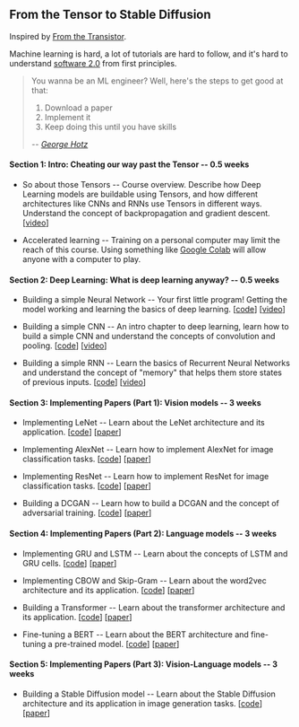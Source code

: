## From the Tensor to Stable Diffusion

Inspired by [From the Transistor][0].

Machine learning is hard, a lot of tutorials are hard to follow, and
it's hard to understand [software 2.0][1] from first principles.

> You wanna be an ML engineer? Well, here's the steps to get good at that:
>
> 1. Download a paper
> 2. Implement it
> 3. Keep doing this until you have skills
>
> -- *[George Hotz][2]*

#### Section 1: Intro: Cheating our way past the Tensor -- 0.5 weeks

- So about those Tensors -- Course overview. Describe how Deep Learning models are buildable using Tensors, and how different architectures like CNNs and RNNs use Tensors in different ways. Understand the concept of backpropagation and gradient descent.
[[video](https://www.youtube.com/watch?v=VMj-3S1tku0)]

- Accelerated learning -- Training on a personal computer may limit the reach of this course. Using something like [Google Colab][3] will allow anyone with a computer to play.

#### Section 2: Deep Learning: What is deep learning anyway? -- 0.5 weeks

- Building a simple Neural Network -- Your first little program! Getting the model working and learning the basics of deep learning.
[[code](https://github.com/jla524/fromthetensor/blob/main/examples/mnist_from_scratch.ipynb)]
[[video](https://www.youtube.com/watch?v=JRlyw6LO5qo)]

- Building a simple CNN -- An intro chapter to deep learning, learn how to build a simple CNN and understand the concepts of convolution and pooling.
[[code](https://github.com/jla524/fromthetensor/blob/main/examples/cnn.ipynb)]
[[video](https://www.youtube.com/watch?v=KuXjwB4LzSA)]

- Building a simple RNN -- Learn the basics of Recurrent Neural Networks and understand the concept of "memory" that helps them store states of previous inputs.
[[code](https://github.com/jla524/fromthetensor/blob/main/examples/rnn.ipynb)]
[[video](https://www.youtube.com/watch?v=WCUNPb-5EYI)]

#### Section 3: Implementing Papers (Part 1): Vision models -- 3 weeks

- Implementing LeNet -- Learn about the LeNet architecture and its application.
[[code](https://github.com/jla524/fromthetensor/blob/main/examples/lenet.ipynb)]
[[paper](http://yann.lecun.com/exdb/publis/pdf/lecun-01a.pdf)]

- Implementing AlexNet -- Learn how to implement AlexNet for image classification tasks.
[[code](https://github.com/jla524/fromthetensor/blob/main/examples/alexnet.ipynb)]
[[paper](https://papers.nips.cc/paper/2012/hash/c399862d3b9d6b76c8436e924a68c45b-Abstract.html)]

- Implementing ResNet -- Learn how to implement ResNet for image classification tasks.
[[code](https://github.com/jla524/fromthetensor/blob/main/examples/resnet.ipynb)]
[[paper](https://arxiv.org/abs/1512.03385)]

- Building a DCGAN -- Learn how to build a DCGAN and the concept of adversarial training.
[[code](https://github.com/jla524/fromthetensor/blob/main/examples/dcgan.ipynb)]
[[paper](https://arxiv.org/abs/1511.06434)]

#### Section 4: Implementing Papers (Part 2): Language models -- 3 weeks

- Implementing GRU and LSTM -- Learn about the concepts of LSTM and GRU cells.
[[code](https://github.com/jla524/fromthetensor/blob/main/examples/gru_lstm.ipynb)]
[[paper](https://arxiv.org/abs/1412.3555)]

- Implementing CBOW and Skip-Gram -- Learn about the word2vec architecture and its application.
[[code](https://github.com/jla524/fromthetensor/blob/main/examples/cbow_skipgram.ipynb)]
[[paper](https://arxiv.org/abs/1301.3781)]

- Building a Transformer -- Learn about the transformer architecture and its application.
[[code](https://github.com/jla524/fromthetensor/blob/main/examples/transformer.ipynb)]
[[paper](https://arxiv.org/abs/1706.03762)]

- Fine-tuning a BERT -- Learn about the BERT architecture and fine-tuning a pre-trained model.
[[code](https://github.com/jla524/fromthetensor/blob/main/examples/bert.ipynb)]
[[paper](https://arxiv.org/abs/1810.04805)]

#### Section 5: Implementing Papers (Part 3): Vision-Language models -- 3 weeks

- Building a Stable Diffusion model -- Learn about the Stable Diffusion architecture and its application in image generation tasks.
[[code](https://github.com/jla524/fromthetensor/blob/main/examples/stable_diffusion.ipynb)]
[[paper](https://arxiv.org/abs/2112.10752)]

[0]: https://github.com/geohot/fromthetransistor
[1]: https://karpathy.medium.com/software-2-0-a64152b37c35
[2]: https://youtu.be/N2bXEUSAiTI?t=1315
[3]: https://colab.research.google.com
